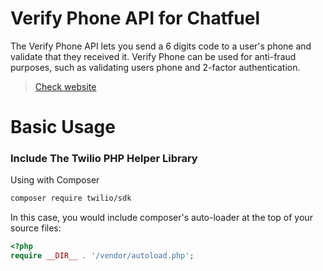 # Verify Phone API for Chatfuel
The Verify Phone API lets you send a 6 digits code to a user's phone and validate that they received it. Verify Phone can be used for anti-fraud purposes, such as validating users phone and 2-factor authentication.

> [Check website](https://www.verifyphoneapi.cf)

# Basic Usage
### Include The Twilio PHP Helper Library

Using with Composer

```bash
composer require twilio/sdk
```

In this case, you would include composer's auto-loader at the top of your source files:

```php
<?php
require __DIR__ . '/vendor/autoload.php';
```
